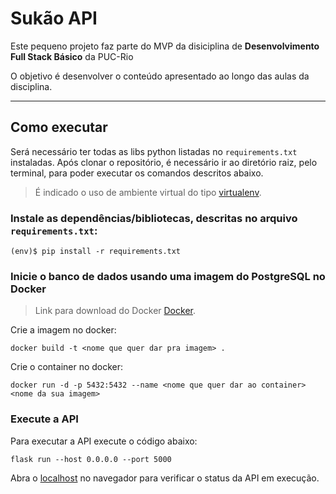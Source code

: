 # Sukão API

Este pequeno projeto faz parte do MVP da disiciplina de **Desenvolvimento Full Stack Básico** da PUC-Rio 

O objetivo é desenvolver o conteúdo apresentado ao longo das aulas da disciplina.

---
## Como executar 

Será necessário ter todas as libs python listadas no `requirements.txt` instaladas.
Após clonar o repositório, é necessário ir ao diretório raiz, pelo terminal, para poder executar os comandos descritos abaixo.

> É indicado o uso de ambiente virtual do tipo [virtualenv](https://virtualenv.pypa.io/en/latest/installation.html).

### Instale as dependências/bibliotecas, descritas no arquivo `requirements.txt`:
```
(env)$ pip install -r requirements.txt
```

### Inicie o banco de dados usando uma imagem do PostgreSQL no Docker

> Link para download do Docker [Docker](https://docker.com/products/docker-desktop/).

Crie a imagem no docker:
```
docker build -t <nome que quer dar pra imagem> .
```

Crie o container no docker: 
```
docker run -d -p 5432:5432 --name <nome que quer dar ao container> <nome da sua imagem>
```

### Execute a API

Para executar a API execute o código abaixo:
```
flask run --host 0.0.0.0 --port 5000
```

Abra o [localhost](http://localhost:5000/#/) no navegador para verificar o status da API em execução.